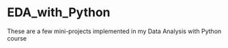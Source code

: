 # EDA_with_Python

These are a few mini-projects implemented in my Data Analysis with Python course
